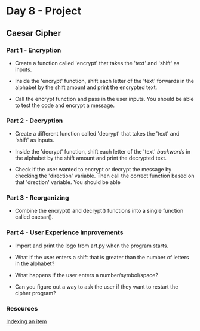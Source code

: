 # Day 8 - Project

## Caesar Cipher

### Part 1 - Encryption

- Create a function called 'encrypt' that takes the 'text' and 'shift' as inputs.

- Inside the 'encrypt' function, shift each letter of the 'text' forwards in the alphabet by the shift amount and print the encrypted text.

- Call the encrypt function and pass in the user inputs. You should be able to test the code and encrypt a message.

### Part 2 - Decryption

- Create a different function called 'decrypt' that takes the 'text' and 'shift' as inputs.

- Inside the 'decrypt' function, shift each letter of the 'text' *backwards* in the alphabet by the shift amount and print the decrypted text. 

- Check if the user wanted to encrypt or decrypt the message by checking the 'direction' variable. Then call the correct function based on that 'drection' variable. You should be able

### Part 3 - Reorganizing

- Combine the encrypt() and decrypt() functions into a single function called caesar(). 

### Part 4 - User Experience Improvements

- Import and print the logo from art.py when the program starts.

- What if the user enters a shift that is greater than the number of letters in the alphabet?

- What happens if the user enters a number/symbol/space?

- Can you figure out a way to ask the user if they want to restart the cipher program?

### Resources

[Indexing an item](https://stackoverflow.com/questions/176918/finding-the-index-of-an-item-in-a-list)
